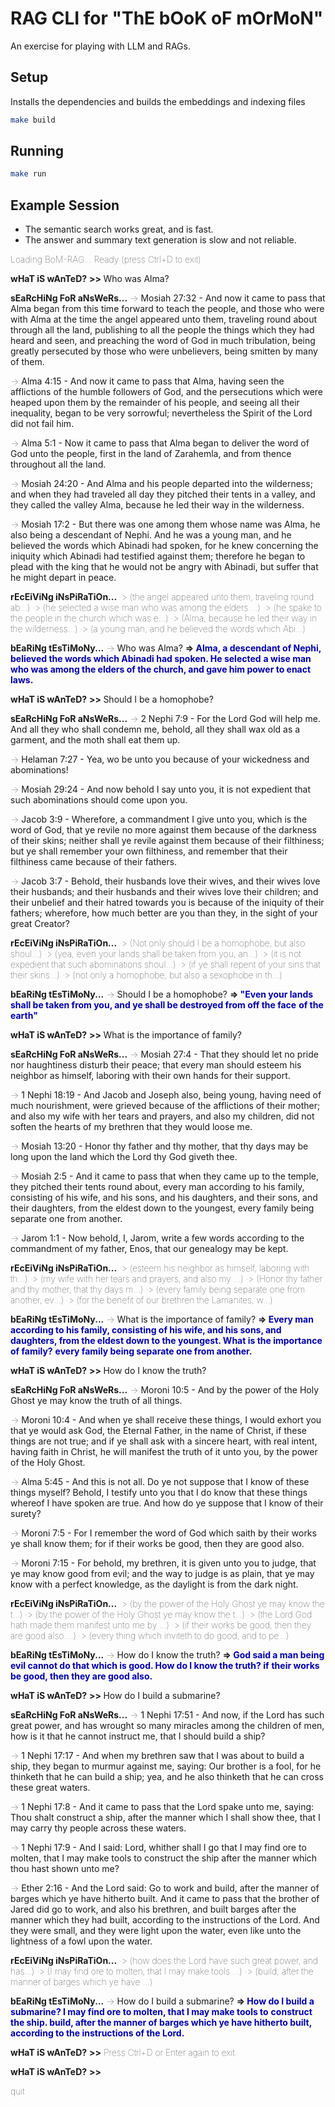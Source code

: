 # RAG CLI for "ThE bOoK oF mOrMoN"

An exercise for playing with LLM and RAGs.

## Setup
Installs the dependencies and builds the embeddings and indexing files
```sh
make build
```


## Running
```sh
make run
```

## Example Session

  - The semantic search works great, and is fast.
  - The answer and summary text generation is slow and not reliable.

<span style="font-weight: lighter">Loading BoM-RAG...</span>
<span style="font-weight: lighter">Ready (press Ctrl+D to exit)</span>

<span style="font-weight: bold">wHaT iS wAnTeD?</span>
<span style="font-weight: bold">&gt;&gt; </span>Who was Alma?

<span style="font-weight: bold">sEaRcHiNg FoR aNsWeRs...</span>
<span style="font-weight: lighter">-&gt;</span> Mosiah 27:32 - And now it came to pass that Alma began from this time forward to
   teach the people, and those who were with Alma at the time the angel appeared unto
   them, traveling round about through all the land, publishing to all the people the
   things which they had heard and seen, and preaching the word of God in much
   tribulation, being greatly persecuted by those who were unbelievers, being smitten by
   many of them.

<span style="font-weight: lighter">-&gt;</span> Alma 4:15 - And now it came to pass that Alma, having seen the afflictions of the
   humble followers of God, and the persecutions which were heaped upon them by the
   remainder of his people, and seeing all their inequality, began to be very sorrowful;
   nevertheless the Spirit of the Lord did not fail him.

<span style="font-weight: lighter">-&gt;</span> Alma 5:1 - Now it came to pass that Alma began to deliver the word of God unto the
   people, first in the land of Zarahemla, and from thence throughout all the land.

<span style="font-weight: lighter">-&gt;</span> Mosiah 24:20 - And Alma and his people departed into the wilderness; and when they
   had traveled all day they pitched their tents in a valley, and they called the valley
   Alma, because he led their way in the wilderness.

<span style="font-weight: lighter">-&gt;</span> Mosiah 17:2 - But there was one among them whose name was Alma, he also being a
   descendant of Nephi. And he was a young man, and he believed the words which Abinadi
   had spoken, for he knew concerning the iniquity which Abinadi had testified against
   them; therefore he began to plead with the king that he would not be angry with
   Abinadi, but suffer that he might depart in peace.


<span style="font-weight: bold">rEcEiViNg iNsPiRaTiOn...</span>
<span style="font-weight: lighter">·&gt; (the angel appeared unto them, traveling round ab...)</span>
<span style="font-weight: lighter">·&gt; (he selected a wise man who was among the elders ...)</span>
<span style="font-weight: lighter">·&gt; (he spake to the people in the church which was e...)</span>
<span style="font-weight: lighter">·&gt; (Alma, because he led their way in the wilderness...)</span>
<span style="font-weight: lighter">·&gt; (a young man, and he believed the words which Abi...)</span>

<span style="font-weight: bold">bEaRiNg tEsTiMoNy...</span>
<span style="font-weight: lighter">-&gt;</span> Who was Alma?
<span style="font-weight: bold">=&gt;</span><span style="font-weight: bold; color: #0000aa"> Alma, a descendant of Nephi, believed the words which Abinadi had spoken. He selected</span>
<span style="font-weight: bold; color: #0000aa">   a wise man who was among the elders of the church, and gave him power to enact laws.</span>

<span style="font-weight: bold">wHaT iS wAnTeD?</span>
<span style="font-weight: bold">&gt;&gt; </span>Should I be a homophobe?

<span style="font-weight: bold">sEaRcHiNg FoR aNsWeRs...</span>
<span style="font-weight: lighter">-&gt;</span> 2 Nephi 7:9 - For the Lord God will help me. And all they who shall condemn me,
   behold, all they shall wax old as a garment, and the moth shall eat them up.

<span style="font-weight: lighter">-&gt;</span> Helaman 7:27 - Yea, wo be unto you because of your wickedness and abominations!

<span style="font-weight: lighter">-&gt;</span> Mosiah 29:24 - And now behold I say unto you, it is not expedient that such
   abominations should come upon you.

<span style="font-weight: lighter">-&gt;</span> Jacob 3:9 - Wherefore, a commandment I give unto you, which is the word of God, that
   ye revile no more against them because of the darkness of their skins; neither shall
   ye revile against them because of their filthiness; but ye shall remember your own
   filthiness, and remember that their filthiness came because of their fathers.

<span style="font-weight: lighter">-&gt;</span> Jacob 3:7 - Behold, their husbands love their wives, and their wives love their
   husbands; and their husbands and their wives love their children; and their unbelief
   and their hatred towards you is because of the iniquity of their fathers; wherefore,
   how much better are you than they, in the sight of your great Creator?


<span style="font-weight: bold">rEcEiViNg iNsPiRaTiOn...</span>
<span style="font-weight: lighter">·&gt; (Not only should I be a homophobe, but also shoul...)</span>
<span style="font-weight: lighter">·&gt; (yea, even your lands shall be taken from you, an...)</span>
<span style="font-weight: lighter">·&gt; (it is not expedient that such abominations shoul...)</span>
<span style="font-weight: lighter">·&gt; (if ye shall repent of your sins that their skins...)</span>
<span style="font-weight: lighter">·&gt; (not only a homophobe, but also a sexophobe in th...)</span>

<span style="font-weight: bold">bEaRiNg tEsTiMoNy...</span>
<span style="font-weight: lighter">-&gt;</span> Should I be a homophobe?
<span style="font-weight: bold">=&gt;</span><span style="font-weight: bold; color: #0000aa"> "Even your lands shall be taken from you, and ye shall be destroyed from off the face</span>
<span style="font-weight: bold; color: #0000aa">   of the earth"</span>

<span style="font-weight: bold">wHaT iS wAnTeD?</span>
<span style="font-weight: bold">&gt;&gt; </span>What is the importance of family?

<span style="font-weight: bold">sEaRcHiNg FoR aNsWeRs...</span>
<span style="font-weight: lighter">-&gt;</span> Mosiah 27:4 - That they should let no pride nor haughtiness disturb their peace; that
   every man should esteem his neighbor as himself, laboring with their own hands for
   their support.

<span style="font-weight: lighter">-&gt;</span> 1 Nephi 18:19 - And Jacob and Joseph also, being young, having need of much
   nourishment, were grieved because of the afflictions of their mother; and also my
   wife with her tears and prayers, and also my children, did not soften the hearts of
   my brethren that they would loose me.

<span style="font-weight: lighter">-&gt;</span> Mosiah 13:20 - Honor thy father and thy mother, that thy days may be long upon the
   land which the Lord thy God giveth thee.

<span style="font-weight: lighter">-&gt;</span> Mosiah 2:5 - And it came to pass that when they came up to the temple, they pitched
   their tents round about, every man according to his family, consisting of his wife,
   and his sons, and his daughters, and their sons, and their daughters, from the eldest
   down to the youngest, every family being separate one from another.

<span style="font-weight: lighter">-&gt;</span> Jarom 1:1 - Now behold, I, Jarom, write a few words according to the commandment of
   my father, Enos, that our genealogy may be kept.


<span style="font-weight: bold">rEcEiViNg iNsPiRaTiOn...</span>
<span style="font-weight: lighter">·&gt; (esteem his neighbor as himself, laboring with th...)</span>
<span style="font-weight: lighter">·&gt; (my wife with her tears and prayers, and also my ...)</span>
<span style="font-weight: lighter">·&gt; (Honor thy father and thy mother, that thy days m...)</span>
<span style="font-weight: lighter">·&gt; (every family being separate one from another, ev...)</span>
<span style="font-weight: lighter">·&gt; (for the benefit of our brethren the Lamanites, w...)</span>

<span style="font-weight: bold">bEaRiNg tEsTiMoNy...</span>
<span style="font-weight: lighter">-&gt;</span> What is the importance of family?
<span style="font-weight: bold">=&gt;</span><span style="font-weight: bold; color: #0000aa"> Every man according to his family, consisting of his wife, and his sons, and</span>
<span style="font-weight: bold; color: #0000aa">   daughters, from the eldest down to the youngest. What is the importance of family?</span>
<span style="font-weight: bold; color: #0000aa">   every family being separate one from another.</span>

<span style="font-weight: bold">wHaT iS wAnTeD?</span>
<span style="font-weight: bold">&gt;&gt; </span>How do I know the truth?

<span style="font-weight: bold">sEaRcHiNg FoR aNsWeRs...</span>
<span style="font-weight: lighter">-&gt;</span> Moroni 10:5 - And by the power of the Holy Ghost ye may know the truth of all things.


<span style="font-weight: lighter">-&gt;</span> Moroni 10:4 - And when ye shall receive these things, I would exhort you that ye
   would ask God, the Eternal Father, in the name of Christ, if these things are not
   true; and if ye shall ask with a sincere heart, with real intent, having faith in
   Christ, he will manifest the truth of it unto you, by the power of the Holy Ghost.

<span style="font-weight: lighter">-&gt;</span> Alma 5:45 - And this is not all. Do ye not suppose that I know of these things
   myself? Behold, I testify unto you that I do know that these things whereof I have
   spoken are true. And how do ye suppose that I know of their surety?

<span style="font-weight: lighter">-&gt;</span> Moroni 7:5 - For I remember the word of God which saith by their works ye shall know
   them; for if their works be good, then they are good also.

<span style="font-weight: lighter">-&gt;</span> Moroni 7:15 - For behold, my brethren, it is given unto you to judge, that ye may
   know good from evil; and the way to judge is as plain, that ye may know with a
   perfect knowledge, as the daylight is from the dark night.


<span style="font-weight: bold">rEcEiViNg iNsPiRaTiOn...</span>
<span style="font-weight: lighter">·&gt; (by the power of the Holy Ghost ye may know the t...)</span>
<span style="font-weight: lighter">·&gt; (by the power of the Holy Ghost ye may know the t...)</span>
<span style="font-weight: lighter">·&gt; (the Lord God hath made them manifest unto me by ...)</span>
<span style="font-weight: lighter">·&gt; (if their works be good, then they are good also....)</span>
<span style="font-weight: lighter">·&gt; (every thing which inviteth to do good, and to pe...)</span>

<span style="font-weight: bold">bEaRiNg tEsTiMoNy...</span>
<span style="font-weight: lighter">-&gt;</span> How do I know the truth?
<span style="font-weight: bold">=&gt;</span><span style="font-weight: bold; color: #0000aa"> God said a man being evil cannot do that which is good. How do I know the truth? if</span>
<span style="font-weight: bold; color: #0000aa">   their works be good, then they are good also.</span>

<span style="font-weight: bold">wHaT iS wAnTeD?</span>
<span style="font-weight: bold">&gt;&gt; </span>How do I build a submarine?

<span style="font-weight: bold">sEaRcHiNg FoR aNsWeRs...</span>
<span style="font-weight: lighter">-&gt;</span> 1 Nephi 17:51 - And now, if the Lord has such great power, and has wrought so many
   miracles among the children of men, how is it that he cannot instruct me, that I
   should build a ship?

<span style="font-weight: lighter">-&gt;</span> 1 Nephi 17:17 - And when my brethren saw that I was about to build a ship, they began
   to murmur against me, saying: Our brother is a fool, for he thinketh that he can
   build a ship; yea, and he also thinketh that he can cross these great waters.

<span style="font-weight: lighter">-&gt;</span> 1 Nephi 17:8 - And it came to pass that the Lord spake unto me, saying: Thou shalt
   construct a ship, after the manner which I shall show thee, that I may carry thy
   people across these waters.

<span style="font-weight: lighter">-&gt;</span> 1 Nephi 17:9 - And I said: Lord, whither shall I go that I may find ore to molten,
   that I may make tools to construct the ship after the manner which thou hast shown
   unto me?

<span style="font-weight: lighter">-&gt;</span> Ether 2:16 - And the Lord said: Go to work and build, after the manner of barges
   which ye have hitherto built. And it came to pass that the brother of Jared did go to
   work, and also his brethren, and built barges after the manner which they had built,
   according to the instructions of the Lord. And they were small, and they were light
   upon the water, even like unto the lightness of a fowl upon the water.


<span style="font-weight: bold">rEcEiViNg iNsPiRaTiOn...</span>
<span style="font-weight: lighter">·&gt; (how does the Lord have such great power, and has...)</span>
<span style="font-weight: lighter">·&gt; (I may find ore to molten, that I may make tools ...)</span>
<span style="font-weight: lighter">·&gt; (build, after the manner of barges which ye have ...)</span>

<span style="font-weight: bold">bEaRiNg tEsTiMoNy...</span>
<span style="font-weight: lighter">-&gt;</span> How do I build a submarine?
<span style="font-weight: bold">=&gt;</span><span style="font-weight: bold; color: #0000aa"> How do I build a submarine? I may find ore to molten, that I may make tools to</span>
<span style="font-weight: bold; color: #0000aa">   construct the ship. build, after the manner of barges which ye have hitherto built,</span>
<span style="font-weight: bold; color: #0000aa">   according to the instructions of the Lord.</span>

<span style="font-weight: bold">wHaT iS wAnTeD?</span>
<span style="font-weight: bold">&gt;&gt;</span>
<span style="font-weight: lighter">Press Ctrl+D or Enter again to exit.</span>

<span style="font-weight: bold">wHaT iS wAnTeD?</span>
<span style="font-weight: bold">&gt;&gt;</span>

<span style="font-weight: lighter">quit
</span>
